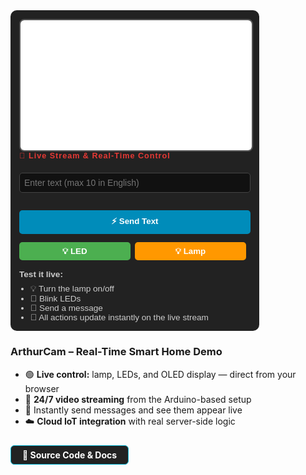 <div id="arthurcam-demo" style="background:#222; padding:1em; border-radius:10px; max-width:370px; font-family:sans-serif; color:#eee; margin-bottom:1.5em;">
  <iframe
    id="arthurcam-demo iframe"
    src="{{ site.arthurcam_video_url }}?autoplay=1&mute=1"
    style="aspect-ratio:16/9; width:100%; border-radius:8px; border:2px solid #555;"
    title="Live ArthurCam Stream"
    allow="accelerometer; autoplay; clipboard-write; encrypted-media; gyroscope; picture-in-picture; web-share"
    allowfullscreen>
  </iframe>


  <div style="color:#e53935; font-weight:bold; margin-bottom:6px; font-size:90%; letter-spacing:1px;">
    🔴 Live Stream & Real-Time Control
  </div>

  <div id="ac-feedback" style="margin:10px 0; font-weight:bold;"></div>

  <input   
    id="ac-text" 
    type="text" 
    maxlength="10" 
    placeholder="Enter text (max 10 in English)" 
    autocomplete="off" 
    autocorrect="off" 
    autocapitalize="off" 
    spellcheck="false"
    pattern="[a-zA-Z0-9\s]*"
    title="Only English letters and numbers allowed"
    style="width:100%; padding:0.5em; margin:6px 0; border:1px solid #444; background:#111; color:#fff; border-radius:5px; font-size:1em;">

  <button id="ac-send" style="width:100%; margin:8px 0; padding:0.6em; background:#008CBA; color:white; border:none; border-radius:5px; font-weight:bold; cursor:pointer;">
    ⚡ Send Text
  </button>

  <button id="ac-led" style="display:inline-block; width:48%; margin:5px 1% 5px 0; padding:0.5em; background:#4CAF50; color:white; border:none; border-radius:5px; font-weight:bold; cursor:pointer;">
    💡 LED
  </button>

  <button id="ac-lamp" style="display:inline-block; width:48%; margin:5px 0; padding:0.5em; background:#FF9800; color:white; border:none; border-radius:5px; font-weight:bold; cursor:pointer;">
    💡 Lamp
  </button>

<div style="margin-top:10px; font-size:0.97em; color:#ccc;">
  <b>Test it live:</b>
  <ul style="margin:8px 0 0 18px; padding:0;">
    <li>💡 Turn the lamp on/off</li>
    <li>🔆 Blink LEDs</li>
    <li>💬 Send a message</li>
    <li>📡 All actions update instantly on the live stream</li>
  </ul>
</div>
</div>


<script>
  window.addEventListener('DOMContentLoaded', function () {
    setTimeout(function() {
      var iframe = document.querySelector('#arthurcam-demo iframe');
      if (iframe) {
        var src = iframe.src;
        // הוספת פרמטר dummy תכריח רענון בלי קאש
        if(src.indexOf('refresh=') === -1) {
          iframe.src = src + (src.indexOf('?') > -1 ? '&' : '?') + 'refresh=' + Date.now();
        }
      }
    }, 7000); // 7 שניות אחרי הטעינה (אפשר לשנות)
    document.getElementById('ac-text').addEventListener('input', function(e) {
      // השאר רק אותיות אנגלית ומספרים
      this.value = this.value.replace(/[^a-zA-Z0-9 ]/g, '');
    });
  });

  
</script>

<script>
  function acSetMsg(msg, color = '#0f0') {
    const el = document.getElementById('ac-feedback');
    el.textContent = msg;
    el.style.color = color;
  }

  async function acAction(url) {
    const buttons = [...document.querySelectorAll('#ac-send,#ac-led,#ac-lamp')];
    buttons.forEach(b => b.disabled = true);

    acSetMsg('Please wait...', '#ff0');

    try {
      const res = await fetch(url, { method: 'GET' });
      console.log('Status:', res.status);
      await new Promise(r => setTimeout(r, 8000));
      acSetMsg('Success!', '#0f0');
    } catch (E) {
      acSetMsg('Error', '#f44');
      console.error('Fetch error:', E);
    }

    await new Promise(r => setTimeout(r, 2000));
    acSetMsg('Cooldown...', '#ccc');
    await new Promise(r => setTimeout(r, 2000));
    acSetMsg('');
    buttons.forEach(b => b.disabled = false);
  }

  document.getElementById('ac-send').onclick = () => {
    let v = document.getElementById('ac-text').value.trim().slice(0, 10);
    if (!v) return acSetMsg('Enter text!', '#f44');
    acAction('{{ site.arthurcam_domain }}/api/arduinoIOT/' + encodeURIComponent(v));
  };

  document.getElementById('ac-led').onclick = () => acAction('{{ site.arthurcam_domain }}/api/arduinoIOT/6');
  document.getElementById('ac-lamp').onclick = () => acAction('{{ site.arthurcam_domain }}/api/arduinoIOT/2');
</script>



### ArthurCam – Real-Time Smart Home Demo

- 🟢 **Live control:** lamp, LEDs, and OLED display — direct from your browser
- 📡 **24/7 video streaming** from the Arduino-based setup
- 💬 Instantly send messages and see them appear live
- ☁️ **Cloud IoT integration** with real server-side logic


<a target="_blank" rel="noopener noreferrer" href="https://github.com/azarankin/ArthurCam.com.Project" style="display:inline-block; margin:10px 0 12px 0; color:#fff; background:#222; border:1px solid #06b6d4; border-radius:6px; padding:6px 18px; font-weight:bold; text-decoration:none;">🔗 Source Code & Docs</a>

